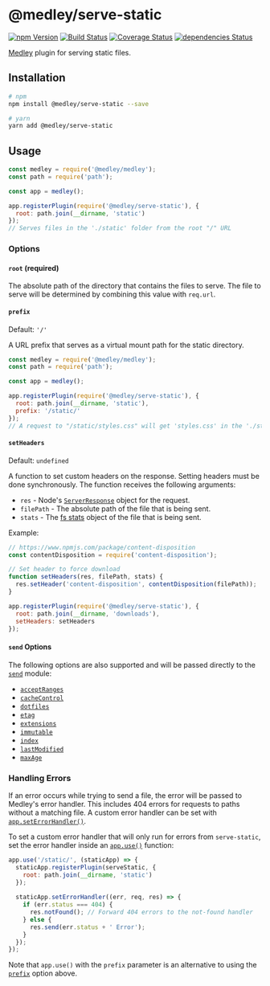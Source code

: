 # @medley/serve-static

[![npm Version](https://img.shields.io/npm/v/@medley/serve-static.svg)](https://www.npmjs.com/package/@medley/serve-static)
[![Build Status](https://travis-ci.org/medleyjs/serve-static.svg?branch=master)](https://travis-ci.org/medleyjs/serve-static)
[![Coverage Status](https://coveralls.io/repos/github/medleyjs/serve-static/badge.svg?branch=master)](https://coveralls.io/github/medleyjs/serve-static?branch=master)
[![dependencies Status](https://img.shields.io/david/medleyjs/serve-static.svg)](https://david-dm.org/medleyjs/serve-static)

[Medley](https://www.npmjs.com/package/@medley/medley) plugin for serving static files.

## Installation

```sh
# npm
npm install @medley/serve-static --save

# yarn
yarn add @medley/serve-static
```

## Usage

```js
const medley = require('@medley/medley');
const path = require('path');

const app = medley();

app.registerPlugin(require('@medley/serve-static'), {
  root: path.join(__dirname, 'static')
});
// Serves files in the './static' folder from the root "/" URL
```

### Options

#### `root` (required)

The absolute path of the directory that contains the files to serve. The
file to serve will be determined by combining this value with `req.url`.

#### `prefix`

Default: `'/'`

A URL prefix that serves as a virtual mount path for the static directory.

```js
const medley = require('@medley/medley');
const path = require('path');

const app = medley();

app.registerPlugin(require('@medley/serve-static'), {
  root: path.join(__dirname, 'static'),
  prefix: '/static/'
});
// A request to "/static/styles.css" will get 'styles.css' in the './static' folder
```

#### `setHeaders`

Default: `undefined`

A function to set custom headers on the response. Setting headers must be done
synchronously. The function receives the following arguments:

+ `res` - Node's [`ServerResponse`](https://nodejs.org/api/http.html#http_class_http_serverresponse) object for the request.
+ `filePath` - The absolute path of the file that is being sent.
+ `stats` - The [fs stats](https://nodejs.org/api/fs.html#fs_class_fs_stats) object of the file that is being sent.

Example:

```js
// https://www.npmjs.com/package/content-disposition
const contentDisposition = require('content-disposition');

// Set header to force download
function setHeaders(res, filePath, stats) {
  res.setHeader('content-disposition', contentDisposition(filePath));
}

app.registerPlugin(require('@medley/serve-static'), {
  root: path.join(__dirname, 'downloads'),
  setHeaders: setHeaders
});
```

#### `send` Options

The following options are also supported and will be passed directly to the
[`send`](https://www.npmjs.com/package/send) module:

+ [`acceptRanges`](https://www.npmjs.com/package/send#acceptranges)
+ [`cacheControl`](https://www.npmjs.com/package/send#cachecontrol)
+ [`dotfiles`](https://www.npmjs.com/package/send#dotfiles)
+ [`etag`](https://www.npmjs.com/package/send#etag)
+ [`extensions`](https://www.npmjs.com/package/send#extensions)
+ [`immutable`](https://www.npmjs.com/package/send#immutable)
+ [`index`](https://www.npmjs.com/package/send#index)
+ [`lastModified`](https://www.npmjs.com/package/send#lastmodified)
+ [`maxAge`](https://www.npmjs.com/package/send#maxage)

### Handling Errors

If an error occurs while trying to send a file, the error will be passed to Medley's error handler.
This includes 404 errors for requests to paths without a matching file. A custom error handler can
be set with [`app.setErrorHandler()`](https://github.com/medleyjs/medley/blob/master/docs/App.md#set-error-handler).

To set a custom error handler that will only run for errors from `serve-static`, set the error
handler inside an [`app.use()`](https://github.com/medleyjs/medley/blob/master/docs/App.md#use)
function:

```js
app.use('/static/', (staticApp) => {
  staticApp.registerPlugin(serveStatic, {
    root: path.join(__dirname, 'static')
  });
  
  staticApp.setErrorHandler((err, req, res) => {
    if (err.status === 404) {
      res.notFound(); // Forward 404 errors to the not-found handler
    } else {
      res.send(err.status + ' Error');
    }
  });
});
```

Note that `app.use()` with the `prefix` parameter is an alternative to using
the [`prefix`](#prefix) option above.
